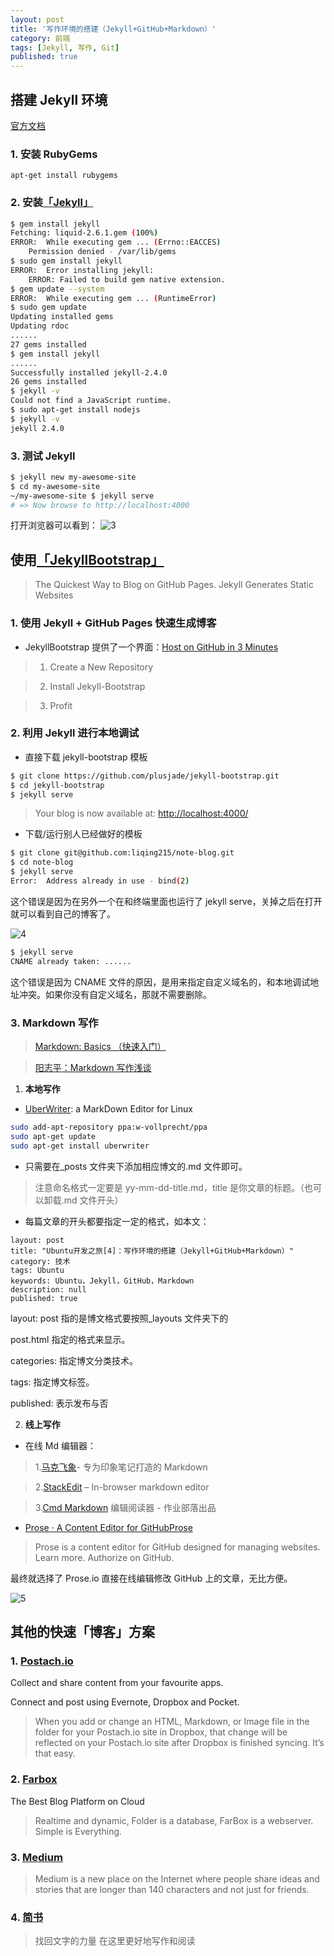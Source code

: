 ```yaml
---
layout: post
title: '写作环境的搭建（Jekyll+GitHub+Markdown）'
category: 前端
tags: [Jekyll, 写作, Git]
published: true
---
```


## 搭建 Jekyll 环境

[官方文档](http://jekyllcn.com/docs/installation/)

### 1. 安装 RubyGems

`apt-get install rubygems`

### 2. 安装[「Jekyll」](http://jekyllcn.com/)

```sh
$ gem install jekyll
Fetching: liquid-2.6.1.gem (100%)
ERROR:  While executing gem ... (Errno::EACCES)
    Permission denied - /var/lib/gems
$ sudo gem install jekyll
ERROR:  Error installing jekyll:
	ERROR: Failed to build gem native extension.
$ gem update --system
ERROR:  While executing gem ... (RuntimeError)
$ sudo gem update
Updating installed gems
Updating rdoc
......
27 gems installed
$ gem install jekyll
......
Successfully installed jekyll-2.4.0
26 gems installed
$ jekyll -v
Could not find a JavaScript runtime.
$ sudo apt-get install nodejs
$ jekyll -v
jekyll 2.4.0
```

### 3. 测试 Jekyll

```sh
$ jekyll new my-awesome-site
$ cd my-awesome-site
~/my-awesome-site $ jekyll serve
# => Now browse to http://localhost:4000
```

打开浏览器可以看到：
![3](https://jimmylv.github.io/images/images/tech/0926-3.png)

## 使用[「JekyllBootstrap」](http://jekyllbootstrap.com/)

> The Quickest Way to Blog on GitHub Pages.
> Jekyll Generates Static Websites

### 1. 使用 Jekyll + GitHub Pages 快速生成博客

- JekyllBootstrap 提供了一个界面：[Host on GitHub in 3 Minutes](http://jekyllbootstrap.com/usage/jekyll-quick-start.html)

> 1. Create a New Repository

> 2. Install Jekyll-Bootstrap

> 3. Profit

### 2. 利用 Jekyll 进行本地调试

- 直接下载 jekyll-bootstrap 模板

```sh
$ git clone https://github.com/plusjade/jekyll-bootstrap.git
$ cd jekyll-bootstrap
$ jekyll serve
```

> Your blog is now available at: [http://localhost:4000/](http://localhost:4000/)

- 下载/运行别人已经做好的模板

```sh
$ git clone git@github.com:liqing215/note-blog.git
$ cd note-blog
$ jekyll serve
Error:  Address already in use - bind(2)
```

这个错误是因为在另外一个在和终端里面也运行了 jekyll serve，关掉之后在打开就可以看到自己的博客了。

![4](https://jimmylv.github.io/images/images/tech/0926-4.png)

```sh
$ jekyll serve
CNAME already taken: ......
```

这个错误是因为 CNAME 文件的原因，是用来指定自定义域名的，和本地调试地址冲突。如果你没有自定义域名，那就不需要删除。

### 3. Markdown 写作

> [Markdown: Basics （快速入门）](http://wowubuntu.com/markdown/basic.html)

> [阳志平：Markdown 写作浅谈](http://www.yangzhiping.com/tech/r-markdown-knitr.html)

1. **本地写作**

- [UberWriter](http://jonathanmh.com/uberwriter-a-markdown-editor-for-linux/): a MarkDown Editor for Linux

```sh
sudo add-apt-repository ppa:w-vollprecht/ppa
sudo apt-get update
sudo apt-get install uberwriter
```

- 只需要在\_posts 文件夹下添加相应博文的.md 文件即可。

> 注意命名格式一定要是 yy-mm-dd-title.md，title 是你文章的标题。（也可以卸载.md 文件开头）

- 每篇文章的开头都要指定一定的格式，如本文：

```
layout: post
title: "Ubuntu开发之旅[4]：写作环境的搭建（Jekyll+GitHub+Markdown）"
category: 技术
tags: Ubuntu
keywords: Ubuntu，Jekyll，GitHub，Markdown
description: null
published: true
```

layout: post 指的是博文格式要按照\_layouts 文件夹下的

post.html 指定的格式来显示。

categories: 指定博文分类技术。

tags: 指定博文标签。

published: 表示发布与否

2. **线上写作**

- 在线 Md 编辑器：

> 1.[马克飞象](http://maxiang.info)- 专为印象笔记打造的 Markdown

> 2.[StackEdit](https://stackedit.io/) – In-browser markdown editor

> 3.[Cmd Markdown](https://www.zybuluo.com/mdeditor) 编辑阅读器 - 作业部落出品

- [Prose · A Content Editor for GitHubProse](http://prose.io)

> Prose is a content editor for GitHub designed for managing websites. Learn more. Authorize on GitHub.

最终就选择了 Prose.io 直接在线编辑修改 GitHub 上的文章，无比方便。

![5](https://jimmylv.github.io/images/images/tech/0926-5.png)

## 其他的快速「博客」方案

### 1. [Postach.io](http://postach.io)

Collect and share content from your favourite apps.

Connect and post using Evernote, Dropbox and Pocket.

> When you add or change an HTML, Markdown, or Image file in the folder for your Postach.io site in Dropbox, that change will be reflected on your Postach.io site after Dropbox is finished syncing. It’s that easy.

### 2. [Farbox](https://www.farbox.com/)

The Best Blog Platform on Cloud

> Realtime and dynamic, Folder is a database, FarBox is a webserver. Simple is Everything.

### 3. [Medium](https://medium.com/about/welcome-to-medium-9e53ca408c48)

> Medium is a new place on the Internet where people share ideas and stories that are longer than 140 characters and not just for friends.

### 4. [简书](http://www.jianshu.com/)

> 找回文字的力量 在这里更好地写作和阅读

